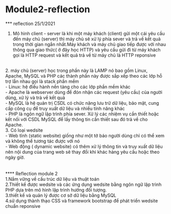 # Module2-reflection
*** reflection 25/1/2021
<br>
1. Mô hình client - server là khi một máy khách (client) gửi một cái yêu cầu đến máy chủ (server) thì máy chủ sẽ xử lý 
   phía sever và trả về kết quả trong thời gian ngắn nhất.Máy khách và máy chủ giao tiếp được với nhau thông qua 
   giao thức( ở đây học HTTP) và yêu cầu gửi đi từ máy khách gọi là HTTP request và kết quả trả về từ máy chủ là 
   HTTP reponsive
<br>
2. máy chủ (server) học trong phần này là LAMP nó bao gồm Linux, Apache, MySQL và PHP các thành phần này được sắp xếp 
   theo các lớp hỗ trợ lẫn nhau gọi là stack phần mềm
   <br>
   - Linux: hệ điều hành nền tảng cho các lớp phần mềm khác
     <br>
   - Apache là webserver dùng để đón nhận các request (yêu cầu) của người dùng, xử lý và trả về kết quả
     <br>
   - MySQL là hệ quản trị CSDL có chức năng lưu trữ dữ liệu, bảo mật, cung cấp công cụ để truy xuất dữ liệu 
     và nhiều tính năng khác 
     <br>
   - PHP là ngôn ngữ lập trình phía sever. Xử lý các nhiệm vụ cần thiết hoặc kết nối với CSDL MySQL để lấy thông tin 
     cần thiết sau đó trả về cho Apache.
     <br>
3. Có loại wedsite
<br>
   - Web tĩnh (static website) giống như một tờ báo người dùng chỉ có thể xem và không thể tương tác được với nó
<br>
   - Web động ( dynamic website) có thêm xử lý thông tin và truy xuất dữ liệu nên nội dung của trang web sẽ thay đổi 
     khi khác hàng yêu cầu hoặc theo ngày giờ. 
<br>
<br>
<br>
****      Reflection module 2
<br>
1.Nắm vững về cấu trúc dữ liệu và thuật toán
<br>
2.Thiết kế được wedsite và các ứng dụng wedsite bằng ngôn ngữ lập trình PHP dựa 
   trên mô hình lập trình hướng đối tượng.
<br>
3.thiết kế và quản lý được cơ sở dữ liệu bằng MySQL
<br>
4.sử dụng thành thạo CSS và framework bootstrap để phát triển wedsite chuẩn reponsive   
   